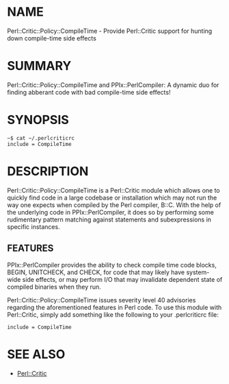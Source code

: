 # NAME

Perl::Critic::Policy::CompileTime - Provide Perl::Critic support for hunting
down compile-time side effects

# SUMMARY

Perl::Critic::Policy::CompileTime and PPIx::PerlCompiler: A dynamic duo for
finding abberant code with bad compile-time side effects!

# SYNOPSIS

    ~$ cat ~/.perlcriticrc
    include = CompileTime

# DESCRIPTION

Perl::Critic::Policy::CompileTime is a Perl::Critic module which allows one to
quickly find code in a large codebase or installation which may not run the way
one expects when compiled by the Perl compiler, B::C.  With the help of the
underlying code in PPIx::PerlCompiler, it does so by performing some rudimentary
pattern matching against statements and subexpressions in specific instances.

## FEATURES

PPIx::PerlCompiler provides the ability to check compile time code blocks,
BEGIN, UNITCHECK, and CHECK, for code that may likely have system-wide side
effects, or may perform I/O that may invalidate dependent state of compiled
binaries when they run.

Perl::Critic::Policy::CompileTime issues severity level 40 advisories regarding
the aforementioned features in Perl code.  To use this module with Perl::Critic,
simply add something like the following to your .perlcriticrc file:

    include = CompileTime

# SEE ALSO

- [Perl::Critic](https://metacpan.org/pod/Perl::Critic)
